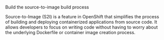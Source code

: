 Build the source-to-image build process

Source-to-Image (S2I) is a feature in OpenShift that simplifies the process of building and deploying containerized applications from source code. It allows developers to focus on writing code without having to worry about the underlying Dockerfile or container image creation process.
